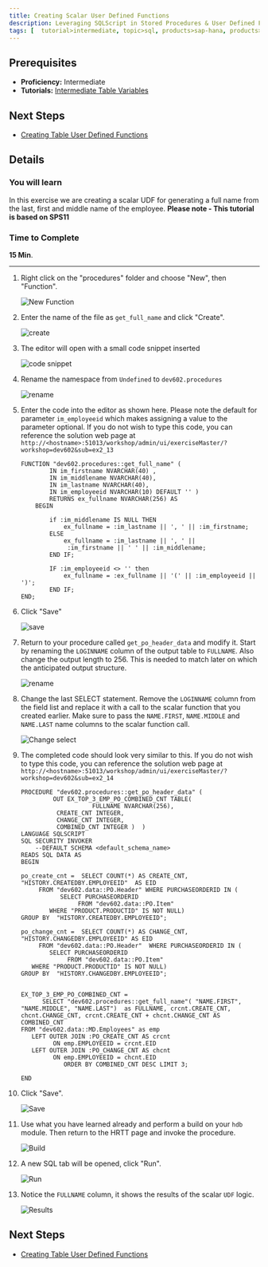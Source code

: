 ```yaml
---
title: Creating Scalar User Defined Functions
description: Leveraging SQLScript in Stored Procedures & User Defined Functions
tags: [  tutorial>intermediate, topic>sql, products>sap-hana, products>sap-hana,-express-edition ]
---
```

## Prerequisites  
 - **Proficiency:** Intermediate
 - **Tutorials:**  [Intermediate Table Variables](http://www.sap.com/developer/tutorials/xsa-sqlscript-table-var.html)

## Next Steps
 - [Creating Table User Defined Functions](http://www.sap.com/developer/tutorials/xsa-sqlscript-table-user.html)

## Details
### You will learn  
In this exercise we are creating a scalar UDF for generating a full name from the last, first and middle name of the employee.
**Please note - This tutorial is based on SPS11**

### Time to Complete
**15 Min**.

---

1. Right click on the "procedures" folder and choose "New", then "Function".

	![New Function](1.png)

2. Enter the name of the file as `get_full_name` and click "Create".

	![create](2.png)

3. The editor will open with a small code snippet inserted

	![code snippet](3.png)

4. Rename the namespace from `Undefined` to `dev602.procedures`

	![rename](4.png)

5. Enter the code into the editor as shown here.  Please note the default for parameter `im_employeeid` which makes assigning a value to the parameter optional. If you do not wish to type this code, you can reference the solution web page at `http://<hostname>:51013/workshop/admin/ui/exerciseMaster/?workshop=dev602&sub=ex2_13`

	```
	FUNCTION "dev602.procedures::get_full_name" (            IN im_firstname NVARCHAR(40) ,            IN im_middlename NVARCHAR(40),            IN im_lastname NVARCHAR(40),            IN im_employeeid NVARCHAR(10) DEFAULT '' ) 			RETURNS ex_fullname NVARCHAR(256) AS		BEGIN			if :im_middlename IS NULL THEN   				ex_fullname = :im_lastname || ', ' || :im_firstname;			ELSE   				ex_fullname = :im_lastname || ', ' ||                 :im_firstname || ' ' || :im_middlename; 			END IF;			IF :im_employeeid <> '' then   				ex_fullname = :ex_fullname || '(' || :im_employeeid || ')'; 			END IF;	END;	```

6. Click "Save"

	![save](6.png)

7. Return to your procedure called `get_po_header_data` and modify it. Start by renaming the `LOGINNAME` column of the output table to `FULLNAME`. Also change the output length to 256. This is needed to match later on which the anticipated output structure.

	![rename](7.png)

8. Change the last SELECT statement.  Remove the `LOGINNAME` column from the field list and replace it with a call to the scalar function that you created earlier.  Make sure to pass the `NAME.FIRST`, `NAME.MIDDLE` and `NAME.LAST` name columns to the scalar function call.

	![Change select](8.png)

9. The completed code should look very similar to this. If you do not wish to type this code, you can reference the solution web page at `http://<hostname>:51013/workshop/admin/ui/exerciseMaster/?workshop=dev602&sub=ex2_14`

	```
	PROCEDURE "dev602.procedures::get_po_header_data" (             OUT EX_TOP_3_EMP_PO_COMBINED_CNT TABLE(                        FULLNAME NVARCHAR(256),			  CREATE_CNT INTEGER,			  CHANGE_CNT INTEGER,			  COMBINED_CNT INTEGER )  )   	LANGUAGE SQLSCRIPT   	SQL SECURITY INVOKER   		--DEFAULT SCHEMA <default_schema_name>   	READS SQL DATA AS	BEGIN	po_create_cnt =  SELECT COUNT(*) AS CREATE_CNT, "HISTORY.CREATEDBY.EMPLOYEEID"  AS EID         FROM "dev602.data::PO.Header" WHERE PURCHASEORDERID IN (               SELECT PURCHASEORDERID                    FROM "dev602.data::PO.Item"            WHERE "PRODUCT.PRODUCTID" IS NOT NULL)   GROUP BY  "HISTORY.CREATEDBY.EMPLOYEEID";	po_change_cnt =  SELECT COUNT(*) AS CHANGE_CNT, "HISTORY.CHANGEDBY.EMPLOYEEID" AS EID         FROM "dev602.data::PO.Header"  WHERE PURCHASEORDERID IN (            SELECT PURCHASEORDERID                 FROM "dev602.data::PO.Item"       WHERE "PRODUCT.PRODUCTID" IS NOT NULL) 	GROUP BY  "HISTORY.CHANGEDBY.EMPLOYEEID";	EX_TOP_3_EMP_PO_COMBINED_CNT =          SELECT "dev602.procedures::get_full_name"( "NAME.FIRST", "NAME.MIDDLE", "NAME.LAST") 	as FULLNAME, crcnt.CREATE_CNT, chcnt.CHANGE_CNT, crcnt.CREATE_CNT + chcnt.CHANGE_CNT AS 	COMBINED_CNT   	FROM "dev602.data::MD.Employees" as emp       LEFT OUTER JOIN :PO_CREATE_CNT AS crcnt             ON emp.EMPLOYEEID = crcnt.EID       LEFT OUTER JOIN :PO_CHANGE_CNT AS chcnt             ON emp.EMPLOYEEID = chcnt.EID                ORDER BY COMBINED_CNT DESC LIMIT 3;	END
	```

10. Click "Save".

	![Save](10.png)

11. Use what you have learned already and perform a build on your `hdb` module. Then return to the HRTT page and invoke the procedure.

	![Build](11.png)

12. A new SQL tab will be opened, click "Run".

	![Run](12.png)

13. Notice the `FULLNAME` column, it shows the results of the scalar `UDF` logic.

	![Results](13.png)


## Next Steps
 - [Creating Table User Defined Functions](http://www.sap.com/developer/tutorials/xsa-sqlscript-table-user.html)
